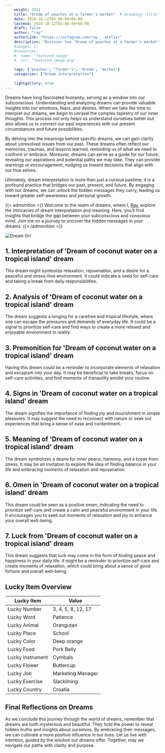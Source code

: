 ```yaml
---
    weight: 2031
    title: "Dream of peaches at a farmer's market"  # Assuming 'title' column exists
    date: 2024-10-12T05:00:00+08:00
    lastmod: 2024-10-12T05:00:00+08:00
    draft: false
    author: "ray"
    authorLink: "https://instagram.com/ray._.atelier"
    description: "Discover how 'Dream of peaches at a farmer's market' can interpret your future and uncover its significant meanings in your life."
    #images: []
    #resources:
    #- name: "featured-image"
    #  src: "featured-image.png"
    
    tags: ['peaches', "farmer's", 'Dream', 'market']
    categories: ["Dream Interpretation"]
    
    lightgallery: true
---
```

    
Dreams have long fascinated humanity, serving as a window into our subconscious. Understanding and analyzing dreams can provide valuable insights into our emotions, fears, and desires. When we take the time to interpret our dreams, we begin to unravel the complex tapestry of our inner thoughts. This process not only helps us understand ourselves better but also allows us to connect our past experiences with our present circumstances and future possibilities.

By delving into the meanings behind specific dreams, we can gain clarity about unresolved issues from our past. These dreams often reflect our memories, traumas, and lessons learned, reminding us of what we need to confront or embrace. Moreover, dreams can serve as a guide for our future, revealing our aspirations and potential paths we may take. They can provide warnings or encouragement, nudging us toward decisions that align with our true selves.

Ultimately, dream interpretation is more than just a curious pastime; it is a profound practice that bridges our past, present, and future. By engaging with our dreams, we can unlock the hidden messages they carry, leading us toward greater self-awareness and personal growth.

{{< admonition >}}
Welcome to the realm of dreams, where I, [Ray](https://instagram.com/ray._.atelier), explore the intricacies of dream interpretation and meaning. Here, you’ll find insights that bridge the gap between your subconscious and conscious mind. Join me on a journey to uncover the hidden messages in your dreams.
{{< /admonition >}}

![Dream Grl](https://cdn.pixabay.com/photo/2017/11/02/03/35/gothic-2910057_1280.jpg "Dream Grl")

## 1. Interpretation of 'Dream of coconut water on a tropical island' dream
 This dream might symbolize relaxation, rejuvenation, and a desire for a peaceful and stress-free environment. It could indicate a need for self-care and taking a break from daily responsibilities.

## 2. Analysis of 'Dream of coconut water on a tropical island' dream
 The dream suggests a longing for a carefree and tropical lifestyle, where one can escape the pressures and demands of everyday life. It could be a signal to prioritize self-care and find ways to create a more relaxed and enjoyable environment in reality.

## 3. Premonition for 'Dream of coconut water on a tropical island' dream
 Having this dream could be a reminder to incorporate elements of relaxation and escapism into your day. It may be beneficial to take breaks, focus on self-care activities, and find moments of tranquility amidst your routine.

## 4. Signs in 'Dream of coconut water on a tropical island' dream
 The dream signifies the importance of finding joy and nourishment in simple pleasures. It may suggest the need to reconnect with nature or seek out experiences that bring a sense of ease and contentment.

## 5. Meaning of 'Dream of coconut water on a tropical island' dream
 The dream symbolizes a desire for inner peace, harmony, and a break from stress. It may be an invitation to explore the idea of finding balance in your life and embracing moments of relaxation and rejuvenation.

## 6. Omen in 'Dream of coconut water on a tropical island' dream
 This dream could be seen as a positive omen, indicating the need to prioritize self-care and create a calm and peaceful environment in your life. It encourages you to seek out moments of relaxation and joy to enhance your overall well-being.

## 7. Luck from 'Dream of coconut water on a tropical island' dream
 This dream suggests that luck may come in the form of finding peace and happiness in your daily life. It might be a reminder to prioritize self-care and create moments of relaxation, which could bring about a sense of good fortune and overall well-being.

## Lucky Item Overview
| Lucky Item          | Value              |
|---------------|--------------------|
| Lucky Number        | 3, 4, 5, 8, 12, 17  |
| Lucky Word          | Patience |
| Lucky Animal        | Orangutan |
| Lucky Place         | School     |
| Lucky Color         | Deep orange     |
| Lucky Food          | Pork Belly      |
| Lucky Instrument    | Cymbals |
| Lucky Flower        | Buttercup    |
| Lucky Job           | Marketing Manager       |
| Lucky Exercise      | Slacklining  |
| Lucky Country       | Croatia    |


##  Final Reflections on Dreams

As we conclude this journey through the world of dreams, remember that dreams are both mysterious and beautiful. They hold the power to reveal hidden truths and insights about ourselves. By embracing their messages, we can cultivate a more positive influence in our lives. Let us live with intention, guided by the wisdom our dreams offer. Together, may we navigate our paths with clarity and purpose.

